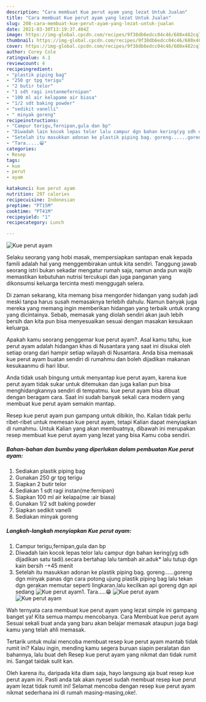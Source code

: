 ```yaml
---
description: "Cara membuat Kue perut ayam yang lezat Untuk Jualan"
title: "Cara membuat Kue perut ayam yang lezat Untuk Jualan"
slug: 208-cara-membuat-kue-perut-ayam-yang-lezat-untuk-jualan
date: 2021-03-30T13:19:37.404Z
image: https://img-global.cpcdn.com/recipes/9f38db6edcc04c46/680x482cq70/kue-perut-ayam-foto-resep-utama.jpg
thumbnail: https://img-global.cpcdn.com/recipes/9f38db6edcc04c46/680x482cq70/kue-perut-ayam-foto-resep-utama.jpg
cover: https://img-global.cpcdn.com/recipes/9f38db6edcc04c46/680x482cq70/kue-perut-ayam-foto-resep-utama.jpg
author: Corey Cole
ratingvalue: 4.1
reviewcount: 4
recipeingredient:
- "plastik piping bag"
- "250 gr tpg terigu"
- "2 butir telor"
- "1 sdt ragi instanmefernipan"
- "100 ml air kelapame air biasa"
- "1/2 sdt baking powder"
- "sedikit vanelli"
- " minyak goreng"
recipeinstructions:
- "Campur terigu,fernipan,gula dan bp"
- "Diwadah lain kocok lepas telor lalu campur dgn bahan kering(yg sdh dijadikan satu tadi).secara bertahap lalu tambah air.aduk* lalu tutup dgn kain bersih -+45 menit"
- "Setelah itu masukkan adonan ke plastik piping bag. goreng......goreng dgn minyak panas dgn cara potong ujung plastik piping bag lalu tekan dgn gerakan memutar seperti lingkaran.lalu kecilkan api goreng dgn api sedang"
- "Tara.....😁"
categories:
- Resep
tags:
- kue
- perut
- ayam

katakunci: kue perut ayam 
nutrition: 297 calories
recipecuisine: Indonesian
preptime: "PT15M"
cooktime: "PT41M"
recipeyield: "1"
recipecategory: Lunch

---
```



![Kue perut ayam](https://img-global.cpcdn.com/recipes/9f38db6edcc04c46/680x482cq70/kue-perut-ayam-foto-resep-utama.jpg)

Selaku seorang yang hobi masak, mempersiapkan santapan enak kepada famili adalah hal yang menggembirakan untuk kita sendiri. Tanggung jawab seorang istri bukan sekadar mengatur rumah saja, namun anda pun wajib memastikan kebutuhan nutrisi tercukupi dan juga panganan yang dikonsumsi keluarga tercinta mesti menggugah selera.

Di zaman  sekarang, kita memang bisa mengorder hidangan yang sudah jadi meski tanpa harus susah memasaknya terlebih dahulu. Namun banyak juga mereka yang memang ingin memberikan hidangan yang terbaik untuk orang yang dicintainya. Sebab, memasak yang diolah sendiri akan jauh lebih bersih dan kita pun bisa menyesuaikan sesuai dengan masakan kesukaan keluarga. 



Apakah kamu seorang penggemar kue perut ayam?. Asal kamu tahu, kue perut ayam adalah hidangan khas di Nusantara yang saat ini disukai oleh setiap orang dari hampir setiap wilayah di Nusantara. Anda bisa memasak kue perut ayam buatan sendiri di rumahmu dan boleh dijadikan makanan kesukaanmu di hari libur.

Anda tidak usah bingung untuk menyantap kue perut ayam, karena kue perut ayam tidak sukar untuk ditemukan dan juga kalian pun bisa menghidangkannya sendiri di tempatmu. kue perut ayam bisa dibuat dengan beragam cara. Saat ini sudah banyak sekali cara modern yang membuat kue perut ayam semakin mantap.

Resep kue perut ayam pun gampang untuk dibikin, lho. Kalian tidak perlu ribet-ribet untuk memesan kue perut ayam, tetapi Kalian dapat menyiapkan di rumahmu. Untuk Kalian yang akan membuatnya, dibawah ini merupakan resep membuat kue perut ayam yang lezat yang bisa Kamu coba sendiri.

<!--inarticleads1-->

##### Bahan-bahan dan bumbu yang diperlukan dalam pembuatan Kue perut ayam:

1. Sediakan plastik piping bag
1. Gunakan 250 gr tpg terigu
1. Siapkan 2 butir telor
1. Sediakan 1 sdt ragi instan(me:fernipan)
1. Siapkan 100 ml air kelapa(me :air biasa)
1. Gunakan 1/2 sdt baking powder
1. Siapkan sedikit vanelli
1. Sediakan  minyak goreng




<!--inarticleads2-->

##### Langkah-langkah menyiapkan Kue perut ayam:

1. Campur terigu,fernipan,gula dan bp
1. Diwadah lain kocok lepas telor lalu campur dgn bahan kering(yg sdh dijadikan satu tadi).secara bertahap lalu tambah air.aduk* lalu tutup dgn kain bersih -+45 menit
1. Setelah itu masukkan adonan ke plastik piping bag. goreng......goreng dgn minyak panas dgn cara potong ujung plastik piping bag lalu tekan dgn gerakan memutar seperti lingkaran.lalu kecilkan api goreng dgn api sedang
<img src="https://img-global.cpcdn.com/steps/8602441e126a3174/160x128cq70/kue-perut-ayam-langkah-memasak-3-foto.jpg" alt="Kue perut ayam">1. Tara.....😁
<img src="https://img-global.cpcdn.com/steps/6e5671f92c293172/160x128cq70/kue-perut-ayam-langkah-memasak-4-foto.jpg" alt="Kue perut ayam"><img src="https://img-global.cpcdn.com/steps/5724f7025a8e4d79/160x128cq70/kue-perut-ayam-langkah-memasak-4-foto.jpg" alt="Kue perut ayam">



Wah ternyata cara membuat kue perut ayam yang lezat simple ini gampang banget ya! Kita semua mampu mencobanya. Cara Membuat kue perut ayam Sesuai sekali buat anda yang baru akan belajar memasak ataupun juga bagi kamu yang telah ahli memasak.

Tertarik untuk mulai mencoba membuat resep kue perut ayam mantab tidak rumit ini? Kalau ingin, mending kamu segera buruan siapin peralatan dan bahannya, lalu buat deh Resep kue perut ayam yang nikmat dan tidak rumit ini. Sangat taidak sulit kan. 

Oleh karena itu, daripada kita diam saja, hayo langsung aja buat resep kue perut ayam ini. Pasti anda tak akan nyesel sudah membuat resep kue perut ayam lezat tidak rumit ini! Selamat mencoba dengan resep kue perut ayam nikmat sederhana ini di rumah masing-masing,oke!.


